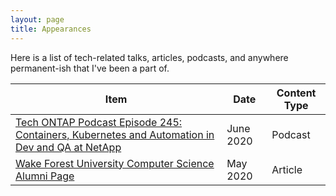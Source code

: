```yaml
---
layout: page
title: Appearances
---
```


Here is a list of tech-related talks, articles, podcasts, and anywhere permanent-ish that I've been a part of.

Item | Date | Content Type
--- | --- | ---
[Tech ONTAP Podcast Episode 245: Containers, Kubernetes and Automation in Dev and QA at NetApp](https://techontappodcast.com/) | June 2020 | Podcast
[Wake Forest University Computer Science Alumni Page](https://cs.wfu.edu/nick-gerace-bs-may-2019/) | May 2020 | Article
